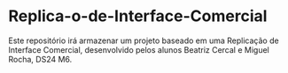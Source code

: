 # Replica-o-de-Interface-Comercial
Este repositório irá armazenar um projeto baseado em uma Replicação de Interface Comercial, desenvolvido pelos alunos Beatriz Cercal e Miguel Rocha, DS24 M6.
